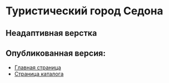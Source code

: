 # Туристический город Седона

## Неадаптивная верстка

## Опубликованная версия:
* <a href="https://GulnaraYakupova.github.io/sedona-non-adaptive">Главная страница</a> 
* <a href="https://GulnaraYakupova.github.io/sedona-non-adaptive/hotels.html">Страница каталога</a> 

